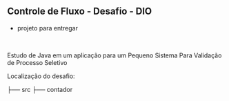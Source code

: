 
## Controle de Fluxo - Desafio - DIO
- projeto para entregar
##

<br>
Estudo de Java em um aplicação para um Pequeno Sistema Para Validação de Processo Seletivo

<br>

Localização do desafio:

├── src
    ├── contador


<br>

